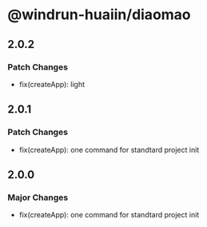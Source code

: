 # @windrun-huaiin/diaomao

## 2.0.2

### Patch Changes

- fix(createApp): light

## 2.0.1

### Patch Changes

- fix(createApp): one command for standtard project init

## 2.0.0

### Major Changes

- fix(createApp): one command for standtard project init
